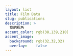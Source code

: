 ```yaml
---
layout: list
title: Film Data
slug: publications
description: >
  我的视角
accent_color: rgb(38,139,210)
accent_image:
  background: rgb(32,32,32)
  overlay:    false
---
```


